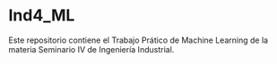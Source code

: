 # Ind4_ML

Este repositorio contiene el Trabajo Prático de Machine Learning de la materia Seminario IV de Ingeniería Industrial.
